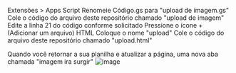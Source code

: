 Extensões > Apps Script
Renomeie Código.gs para "upload de imagem.gs"
Cole o código do arquivo deste repositório chamado "upload de imagem"
Edite a linha 21 do código conforme solicitado
Pressione o ícone + (Adicionar um arquivo) HTML
Coloque o nome "upload"
Cole o código do arquivo deste repositório chamado "upload.html"

Quando você retornar a sua planilha e atualizar a página, uma nova aba chamada "imagem ira surgir"
![image](https://github.com/user-attachments/assets/97bf9bfd-b243-4725-a9d9-af76fc3f9dbc)
